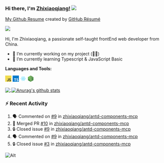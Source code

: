 ### Hi there, I'm [Zhixiaoqiang!](https://zhixiaoqiang.github.io/zhixiaoqiang) <img src="https://media.giphy.com/media/hvRJCLFzcasrR4ia7z/giphy.gif" width="25">
[My Github Resume](https://resume.github.io/?zhixiaoqiang) created by [GitHub Résumé](https://github.com/resume/resume.github.com)

![](https://komarev.com/ghpvc/?username=zhixiaoqiang&color=green)
<br />

Hi, I'm Zhixiaoqiang, a passionate self-taught frontEnd web developer from China.

- 🔭 I’m currently working on my project (🤖🤖)
- 🌱 I’m currently learning Typescript & JavaScript Basic

**Languages and Tools:**  

<code><img height="20" src="https://raw.githubusercontent.com/github/explore/80688e429a7d4ef2fca1e82350fe8e3517d3494d/topics/javascript/javascript.png"></code>
<code><img height="20" src="https://raw.githubusercontent.com/github/explore/80688e429a7d4ef2fca1e82350fe8e3517d3494d/topics/typescript/typescript.png"></code>
<code><img height="20" src="https://raw.githubusercontent.com/github/explore/80688e429a7d4ef2fca1e82350fe8e3517d3494d/topics/react/react.png"></code>
<code><img height="20" src="https://raw.githubusercontent.com/github/explore/80688e429a7d4ef2fca1e82350fe8e3517d3494d/topics/nodejs/nodejs.png"></code>

<a href="https://github.com/zhixiaoqiang/zhixiaoqiang">
  <!-- Change the `github-readme-stats.vercel.app` to `github-readme-stats.vercel.app`  -->
  <img align="center" src="https://github-readme-stats.vercel.app/api/top-langs/?username=zhixiaoqiang&theme=radical" />
</a>
<a href="https://github.com/zhixiaoqiang/zhixiaoqiang">
  <img align="center" src="https://github-readme-stats.vercel.app/api?username=zhixiaoqiang&show_icons=true&theme=radical&line_height=40&count_private=true&include_all_commits=true" alt="Anurag's github stats" />
</a>


### :zap: Recent Activity

<!--START_SECTION:activity-->
1. 🗣 Commented on [#9](https://github.com/zhixiaoqiang/antd-components-mcp/issues/9#issuecomment-2876415644) in [zhixiaoqiang/antd-components-mcp](https://github.com/zhixiaoqiang/antd-components-mcp)
2. 🎉 Merged PR [#10](https://github.com/zhixiaoqiang/antd-components-mcp/pull/10) in [zhixiaoqiang/antd-components-mcp](https://github.com/zhixiaoqiang/antd-components-mcp)
3. 🔒 Closed issue [#9](https://github.com/zhixiaoqiang/antd-components-mcp/issues/9) in [zhixiaoqiang/antd-components-mcp](https://github.com/zhixiaoqiang/antd-components-mcp)
4. 🗣 Commented on [#9](https://github.com/zhixiaoqiang/antd-components-mcp/issues/9#issuecomment-2862283629) in [zhixiaoqiang/antd-components-mcp](https://github.com/zhixiaoqiang/antd-components-mcp)
5. 🔒 Closed issue [#3](https://github.com/zhixiaoqiang/antd-components-mcp/issues/3) in [zhixiaoqiang/antd-components-mcp](https://github.com/zhixiaoqiang/antd-components-mcp)
<!--END_SECTION:activity-->
![Alt](https://repobeats.axiom.co/api/embed/a5f334c4d3696f2add1fcd0dacb9b5fd7331b504.svg "Repobeats analytics image")
